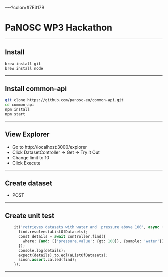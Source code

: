 ---?color=#7E317B

# PaNOSC WP3 Hackathon

---

## Install

```bash
brew install git
brew install node
```

---

## Install common-api

```bash
git clone https://github.com/panosc-eu/common-api.git
cd common-api
npm install
npm start
```

---

## View Explorer

- Go to
  http://localhost:3000/explorer
- Click DatasetController -> Get -> Try it Out
- Change limit to 10
- Click Execute

---

## Create dataset

* POST
---

## Create unit test


```python
    it('retrieves datasets with water and  pressure above 100', async () => {
      find.resolves(aListOfDatasets);
      const details = await controller.find({
        where: {and: [{'pressure.value': {gt: 100}}, {sample: 'water'}]},
      });
      console.log(details);
      expect(details).to.eql(aListOfDatasets);
      sinon.assert.called(find);
    });
```
---